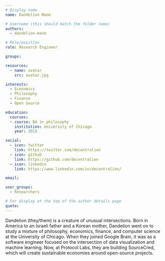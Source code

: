 ```yaml
---
# Display name
name: Dandelion Mane

# Username (this should match the folder name)
authors:
  - dandelion-mane

# Role/position
role: Research Engineer

groups:

resources:
  - name: avatar
    src: avatar.jpg

interests:
  - Economics
  - Philosophy
  - Finance
  - Open Source

education:
  courses:
  - course: BA in philosophy
    institution: University of Chicago
    year: 2013

social:
  - icon: twitter
    link: https://twitter.com/decentralion
  - icon: github
    link: https://github.com/decentralion
  - icon: linkedin
    link: https://www.linkedin.com/in/decentralion/

email:

user_groups:
  - Researchers

# For display at the top of the author details page
quote:
---
```


Dandelion (they/them) is a creature of unusual intersections. Born in America to an Israeli father and a Korean mother, Dandelion went on to study a mixture of philosophy, economics, finance, and computer science at the University of Chicago. When they joined Google Brain, it was as a software engineer focused on the intersection of data visualization and machine learning. Now, at Protocol Labs, they are building SourceCred, which will create sustainable economies around open-source projects.
